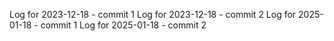Log for 2023-12-18 - commit 1
Log for 2023-12-18 - commit 2
Log for 2025-01-18 - commit 1
Log for 2025-01-18 - commit 2
